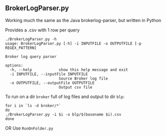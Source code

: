 ## BrokerLogParser.py

Working much the same as the Java brokerlog-parser, but written in Python

Provides a .csv with 1 row per query

```
./BrokerLogParser.py -h
usage: BrokerLogParser.py [-h] -i INPUTFILE -o OUTPUTFILE [-p REGEX_PATTERN]

Broker log query parser

options:
  -h, --help            show this help message and exit
  -i INPUTFILE, --inputFile INPUTFILE
                        Source Broker log file
  -o OUTPUTFILE, --outputFile OUTPUTFILE
                        Output csv file
```
To run on a dir `broker` full of log files and output to dir `blp`:
```
for i in `ls -d broker/*`
do
./BrokerLogParser.py -i $i -o blp/$(basename $i).csv
done
```

OR Use ```RunOnFolder.py```

